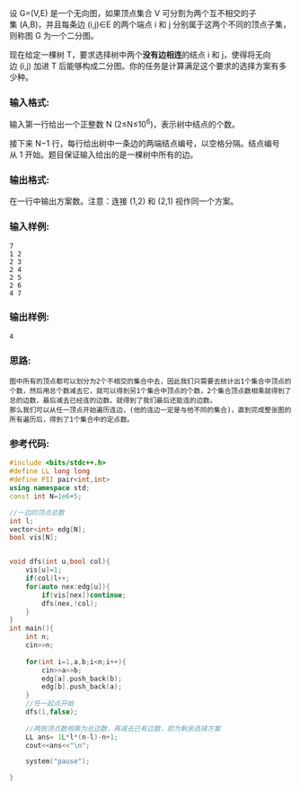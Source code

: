 设 G=(V,E) 是一个无向图，如果顶点集合 V 可分割为两个互不相交的子集 (A,B)，并且每条边 (i,j)∈E 的两个端点 i 和 j 分别属于这两个不同的顶点子集，则称图 G 为一个二分图。

现在给定一棵树 T，要求选择树中两个**没有边相连**的结点 i 和 j，使得将无向边 (i,j) 加进 T 后能够构成二分图。你的任务是计算满足这个要求的选择方案有多少种。

### 输入格式:

输入第一行给出一个正整数 N (2≤N≤$10^6$)，表示树中结点的个数。

接下来 N−1 行，每行给出树中一条边的两端结点编号，以空格分隔。结点编号从 1 开始。题目保证输入给出的是一棵树中所有的边。

### 输出格式:

在一行中输出方案数。注意：连接 (1,2) 和 (2,1) 视作同一个方案。

### 输入样例:

```in
7
1 2
2 3
2 4
2 5
2 6
4 7
```

### 输出样例:

```out
4
```
### 思路:
```in
图中所有的顶点都可以划分为2个不相交的集合中去，因此我们只需要去统计出1个集合中顶点的个数，然后用总个数减去它，就可以得到另1个集合中顶点的个数，2个集合顶点数相乘就得到了总的边数，最后减去已经连的边数，就得到了我们最后还能连的边数。
那么我们可以从任一顶点开始遍历连边，(他的连边一定是与他不同的集合)，直到完成整张图的所有遍历后，得到了1个集合中的定点数。
```
### 参考代码:
```c++
#include <bits/stdc++.h>
#define LL long long
#define PII pair<int,int>
using namespace std;
const int N=1e6+5;

//一边的顶点总数
int l;
vector<int> edg[N];
bool vis[N];


void dfs(int u,bool col){
    vis[u]=1;
    if(col)l++;
    for(auto nex:edg[u]){
        if(vis[nex])continue;
        dfs(nex,!col);
    }
}
int main(){
    int n;
    cin>>n;
     
    for(int i=1,a,b;i<n;i++){
        cin>>a>>b;
        edg[a].push_back(b);
        edg[b].push_back(a);
    }
    //任一起点开始
    dfs(1,false);
    
    //两侧顶点数相乘为总边数，再减去已有边数，即为剩余选择方案
    LL ans= 1L*l*(n-l)-n+1;
    cout<<ans<<"\n";

    system("pause");

}
```
